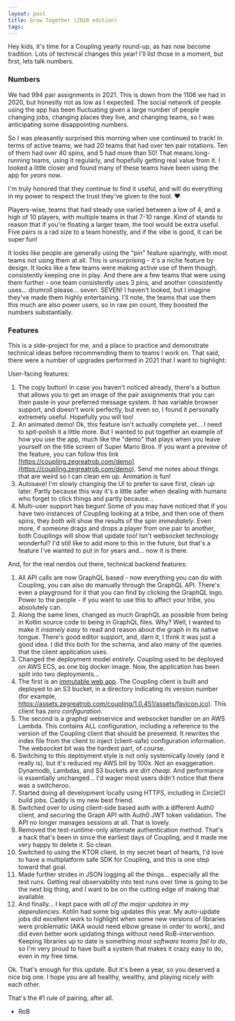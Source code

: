 ```yaml
---
layout: post
title: Grow Together (2020 edition)
tags:
---
```


Hey kids, it's time for a Coupling yearly round-up, as has now become tradition. Lots of technical changes this year! I'll list those in a moment, but first, lets talk numbers.

### Numbers

We had 994 pair assignments in 2021. This is down from the 1106 we had in 2020, but honestly not as low as I expected. The social network of people using the app has been fluctuating given a large number of people changing jobs, changing places they live, and changing teams, so I was anticipating some disappointing numbers.

So I was pleasantly surprised this morning when use continued to track! In terms of active teams, we had 20 teams that had over ten pair rotations. Ten of them had over 40 spins, and 5 had more than 50! That means long-running teams, using it regularly, and hopefully getting real value from it. I looked a little closer and found many of these teams have been using the app for *years* now.

I'm truly honored that they continue to find it useful, and will do everything in my power to respect the trust they've given to the tool. :heart:

Players-wise, teams that had steady use varied between a low of 4, and a high of 10 players, with multiple teams in that 7-10 range. Kind of stands to reason that if you're floating a larger team, the tool would be extra useful. Five pairs is a rad size to a team honestly, and if the vibe is good, it can be super fun!

It looks like people are generally using the "pin" feature sparingly, with most teams not using them at all. This is unsurprising - it's a niche feature by design. It looks like a few teams were making active use of them though, consistently keeping one in play. And there are a few teams that were using them further - one team consistently uses 3 pins, and another consistently uses... drumroll please... seven. SEVEN! I haven't looked, but I imagine they've made them highly entertaining. I'll note, the teams that use them this much are also power users, so in raw pin count, they boosted the numbers substantially.

### Features

This is a side-project for me, and a place to practice and demonstrate technical ideas before recommending them to teams I work on. That said, there were a number of upgrades performed in 2021 that I want to highlight:

User-facing features:

1. The copy button! In case you haven't noticed already, there's a button that allows you to get an image of the pair assignments that you can then paste in your preferred message system. It has variable browser support, and doesn't work perfectly, but even so, I found it personally extremely useful. Hopefully you will too!
2. An animated demo! Ok, this feature isn't actually complete yet... I need to spit-polish it a little more. But I wanted to put together an example of how you use the app, much like the "demo" that plays when you leave yourself on the title screen of Super Mario Bros. If you want a preview of the feature, you can follow this link [https://coupling.zegreatrob.com/demo](https://coupling.zegreatrob.com/demo). Send me notes about things that are weird so I can clean em up. Animation is fun!
3. Autosave! I'm slowly changing the UI to prefer to save first, clean up later. Partly because this way it's a little safer when dealing with humans who forget to click things and partly because...
4. Multi-user support has begun! Some of you may have noticed that if you have two instances of Coupling looking at a tribe, and then one of them spins, they *both* will show the results of the spin *immediately*. Even more, if someone drags and drops a player from one pair to another, both Couplings will show that update too! Isn't websocket technology wonderful? I'd still like to add more to this in the future, but that's a feature I've wanted to put in for years and... now it is there. 

And, for the real nerdos out there, technical backend features:

1. All API calls are now GraphQL based - now everything you can do with Coupling, you can also do manually through the GraphQL API. There's even a playground for it that you can find by clicking the GraphQL logo. Power to the people - if you want to use this to affect your tribe, you absolutely can.
2. Along the same lines, changed as much GraphQL as possible from being in Kotlin source code to being in GraphQL files. Why? Well, I wanted to make it *insanely easy* to read and reason about the graph in its native tongue. There's good editor support, and, darn it, I think it was just a good idea. I did this both for the schema, and also many of the queries that the client application uses.
3. Changed the deployment model *entirely*. Coupling used to be deployed on AWS ECS, as one big docker image. Now, the application has been split into two deployments...
4. The first is an [immutable web app](https://immutablewebapps.org). The Coupling client is built and deployed to an S3 bucket, in a directory indicating its version number (for example, https://assets.zegreatrob.com/coupling/1.0.451/assets/favicon.ico). This client has *zero configuration*.
5. The second is a graphql webservice and websocket handler on an AWS Lambda. This contains ALL configuration, including a reference to the version of the Coupling client that should be presented. It rewrites the index file from the client to inject (client-safe) configuration information. The websocket bit was the hardest part, of course.
6. Switching to this deployment style is not only systemically lovely (and it really is), but it's reduced my AWS bill by 100x. Not an exaggeration. Dynamodb, Lambdas, and S3 buckets are *dirt cheap*. And performance is essentially unchanged... I'd wager most users didn't notice that there was a switcheroo.
7. Started doing all development locally using HTTPS, including in CircleCI build jobs. Caddy is my new best friend.
8. Switched over to using client-side based auth with a different Auth0 client, and securing the Graph API with Auth0 JWT token validation. The API no longer manages sessions at all. That is lovely.
9. Removed the test-runtime-only alternate authentication method. That's a hack that's been in since the earliest days of Coupling, and it made me very happy to delete it. So clean.
10. Switched to using the KTOR client. In my secret heart of hearts, I'd love to have a multiplatform safe SDK for Coupling, and this is one step toward that goal.
11. Made further strides in JSON logging all the things... especially all the test runs. Getting real observability into test runs over time is going to be the next big thing, and I want to be on the cutting edge of making that available.
12. And finally... I kept pace with *all of the major updates in my dependencies*. Kotlin had some big updates this year. My auto-update jobs did excellent work to highlight when some new versions of libraries were problematic (AKA would need elbow grease in order to work), and did even better work updating things without need RoB-intervention. Keeping libraries up to date is something *most software teams fail to do*, so I'm very proud to have built a system that makes it crazy easy to do, even in my free time.

Ok. That's enough for this update. But it's been a year, so you deserved a nice big one. I hope you are all healthy, wealthy, and playing nicely with each other.

That's the #1 rule of pairing, after all.

- RoB